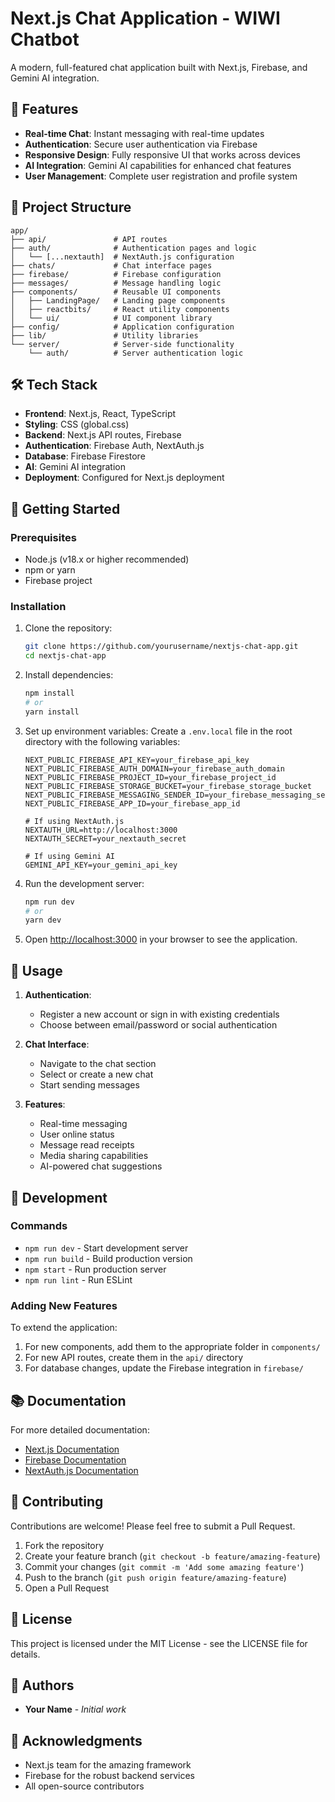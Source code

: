 # Next.js Chat Application - WIWI Chatbot

A modern, full-featured chat application built with Next.js, Firebase, and Gemini AI integration.

## 🚀 Features

- **Real-time Chat**: Instant messaging with real-time updates
- **Authentication**: Secure user authentication via Firebase
- **Responsive Design**: Fully responsive UI that works across devices
- **AI Integration**: Gemini AI capabilities for enhanced chat features
- **User Management**: Complete user registration and profile system

## 📁 Project Structure

```
app/
├── api/               # API routes
├── auth/              # Authentication pages and logic
│   └── [...nextauth]  # NextAuth.js configuration
├── chats/             # Chat interface pages
├── firebase/          # Firebase configuration
├── messages/          # Message handling logic
├── components/        # Reusable UI components
│   ├── LandingPage/   # Landing page components
│   ├── reactbits/     # React utility components
│   └── ui/            # UI component library
├── config/            # Application configuration
├── lib/               # Utility libraries
└── server/            # Server-side functionality
    └── auth/          # Server authentication logic
```

## 🛠️ Tech Stack

- **Frontend**: Next.js, React, TypeScript
- **Styling**: CSS (global.css)
- **Backend**: Next.js API routes, Firebase
- **Authentication**: Firebase Auth, NextAuth.js
- **Database**: Firebase Firestore
- **AI**: Gemini AI integration
- **Deployment**: Configured for Next.js deployment

## 🚦 Getting Started

### Prerequisites

- Node.js (v18.x or higher recommended)
- npm or yarn
- Firebase project

### Installation

1. Clone the repository:
   ```bash
   git clone https://github.com/yourusername/nextjs-chat-app.git
   cd nextjs-chat-app
   ```

2. Install dependencies:
   ```bash
   npm install
   # or
   yarn install
   ```

3. Set up environment variables:
   Create a `.env.local` file in the root directory with the following variables:
   ```
   NEXT_PUBLIC_FIREBASE_API_KEY=your_firebase_api_key
   NEXT_PUBLIC_FIREBASE_AUTH_DOMAIN=your_firebase_auth_domain
   NEXT_PUBLIC_FIREBASE_PROJECT_ID=your_firebase_project_id
   NEXT_PUBLIC_FIREBASE_STORAGE_BUCKET=your_firebase_storage_bucket
   NEXT_PUBLIC_FIREBASE_MESSAGING_SENDER_ID=your_firebase_messaging_sender_id
   NEXT_PUBLIC_FIREBASE_APP_ID=your_firebase_app_id
   
   # If using NextAuth.js
   NEXTAUTH_URL=http://localhost:3000
   NEXTAUTH_SECRET=your_nextauth_secret
   
   # If using Gemini AI
   GEMINI_API_KEY=your_gemini_api_key
   ```

4. Run the development server:
   ```bash
   npm run dev
   # or
   yarn dev
   ```

5. Open [http://localhost:3000](http://localhost:3000) in your browser to see the application.

## 📝 Usage

1. **Authentication**:
   - Register a new account or sign in with existing credentials
   - Choose between email/password or social authentication

2. **Chat Interface**:
   - Navigate to the chat section
   - Select or create a new chat
   - Start sending messages

3. **Features**:
   - Real-time messaging
   - User online status
   - Message read receipts
   - Media sharing capabilities
   - AI-powered chat suggestions

## 🧰 Development

### Commands

- `npm run dev` - Start development server
- `npm run build` - Build production version
- `npm start` - Run production server
- `npm run lint` - Run ESLint

### Adding New Features

To extend the application:

1. For new components, add them to the appropriate folder in `components/`
2. For new API routes, create them in the `api/` directory
3. For database changes, update the Firebase integration in `firebase/`

## 📚 Documentation

For more detailed documentation:

- [Next.js Documentation](https://nextjs.org/docs)
- [Firebase Documentation](https://firebase.google.com/docs)
- [NextAuth.js Documentation](https://next-auth.js.org/getting-started/introduction)

## 🤝 Contributing

Contributions are welcome! Please feel free to submit a Pull Request.

1. Fork the repository
2. Create your feature branch (`git checkout -b feature/amazing-feature`)
3. Commit your changes (`git commit -m 'Add some amazing feature'`)
4. Push to the branch (`git push origin feature/amazing-feature`)
5. Open a Pull Request

## 📄 License

This project is licensed under the MIT License - see the LICENSE file for details.

## 👥 Authors

- **Your Name** - *Initial work*

## 🙏 Acknowledgments

- Next.js team for the amazing framework
- Firebase for the robust backend services
- All open-source contributors

